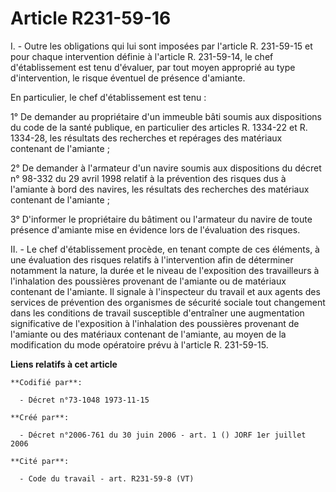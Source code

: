 # Article R231-59-16

I. - Outre les obligations qui lui sont imposées par l'article R. 231-59-15 et pour chaque intervention définie à l'article
R. 231-59-14, le chef d'établissement est tenu d'évaluer, par tout moyen approprié au type d'intervention, le risque éventuel
de présence d'amiante.

En particulier, le chef d'établissement est tenu :

1° De demander au propriétaire d'un immeuble bâti soumis aux dispositions du code de la santé publique, en particulier des
articles R. 1334-22 et R. 1334-28, les résultats des recherches et repérages des matériaux contenant de l'amiante ;

2° De demander à l'armateur d'un navire soumis aux dispositions du décret n° 98-332 du 29 avril 1998 relatif à la prévention
des risques dus à l'amiante à bord des navires, les résultats des recherches des matériaux contenant de l'amiante ;

3° D'informer le propriétaire du bâtiment ou l'armateur du navire de toute présence d'amiante mise en évidence lors de
l'évaluation des risques.

II. - Le chef d'établissement procède, en tenant compte de ces éléments, à une évaluation des risques relatifs à
l'intervention afin de déterminer notamment la nature, la durée et le niveau de l'exposition des travailleurs à l'inhalation
des poussières provenant de l'amiante ou de matériaux contenant de l'amiante. Il signale à l'inspecteur du travail et aux
agents des services de prévention des organismes de sécurité sociale tout changement dans les conditions de travail
susceptible d'entraîner une augmentation significative de l'exposition à l'inhalation des poussières provenant de l'amiante
ou des matériaux contenant de l'amiante, au moyen de la modification du mode opératoire prévu à l'article R. 231-59-15.

**Liens relatifs à cet article**

	**Codifié par**:

	  - Décret n°73-1048 1973-11-15

	**Créé par**:

	  - Décret n°2006-761 du 30 juin 2006 - art. 1 () JORF 1er juillet 2006

	**Cité par**:

	  - Code du travail - art. R231-59-8 (VT)
